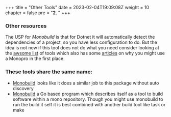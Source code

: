 +++
title = "Other Tools"
date = 2023-02-04T19:09:08Z
weight = 10
chapter = false
pre = "<b>2. </b>"
+++

### Other resources

The USP for *Monobuild* is that for Dotnet it will automatically detect the dependencies of a project, so you have less configuration to do. But the idea is not new if this tool does not do what you need consider looking at the [awsome list](https://github.com/korfuri/awesome-monorepo#build-systems--dependency-management-tools) of tools which also has some [articles](https://github.com/korfuri/awesome-monorepo#good-reads) on why you might use a Monopro in the first place.

### These tools share the same name:

* [Monobuild](https://github.com/charypar/monobuild) looks like it does a similar job to this package without auto discovery
* [Monobuild](https://github.com/monobuild/monobuild) a Go based program which describes itself as a tool to build software within a mono repository. Though you might use monobuild to run the build it self it is best combined with another build tool like task or make

